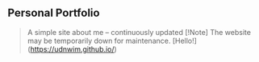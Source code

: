 ## Personal Portfolio
> A simple site about me – continuously updated
> [!Note]
> The website may be temporarily down for maintenance.
[Hello!] (https://udnwim.github.io/)
